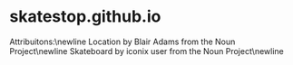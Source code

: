 # skatestop.github.io
Attribuitons:\newline
Location by Blair Adams from the Noun Project\newline
Skateboard by iconix user from the Noun Project\newline
